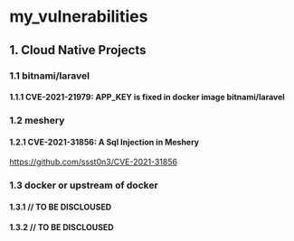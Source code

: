 # my_vulnerabilities

## 1. Cloud Native Projects
### 1.1 bitnami/laravel
#### 1.1.1 CVE-2021-21979: APP_KEY is fixed in docker image bitnami/laravel

### 1.2 meshery
#### 1.2.1 CVE-2021-31856: A Sql Injection in Meshery
https://github.com/ssst0n3/CVE-2021-31856

###  1.3 docker or upstream of docker
#### 1.3.1 // TO BE DISCLOUSED
#### 1.3.2 // TO BE DISCLOUSED

